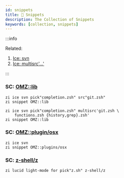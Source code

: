 ```yaml
---
id: snippets
title: 🔺 Snippets
description: The Collection of Snippets
keywords: [collection, snippets]
---
```


:::info

Related:

1. [Ice: svn](/docs/guides/ice#svn)
2. [Ice: multisrc'…'](/docs/guides/ice#the-multisrc-ice)

:::

### SC: [OMZ::lib](https://github.com/ohmyzsh/ohmyzsh/tree/master/lib)

```shell
zi ice svn pick"completion.zsh" src"git.zsh"
zi snippet OMZ::lib
```

```shell
zi ice svn pick"completion.zsh" multisrc'git.zsh \
    functions.zsh {history,grep}.zsh'
zi snippet OMZ::lib
```

### SC: [OMZ::plugin/osx](https://github.com/ohmyzsh/ohmyzsh/tree/master/plugins/osx)

```shell
zi ice svn
zi snippet OMZ::plugins/osx
```

### SC: [z-shell/z](https://github.com/z-shell/z)

```shell
zi lucid light-mode for pick"z.sh" z-shell/z
```
